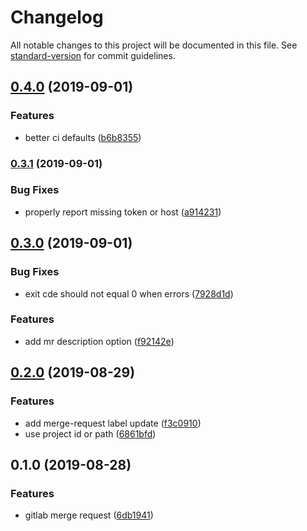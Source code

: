 # Changelog

All notable changes to this project will be documented in this file. See [standard-version](https://github.com/conventional-changelog/standard-version) for commit guidelines.

## [0.4.0](https://github.com/stasson/glit/compare/v0.3.1...v0.4.0) (2019-09-01)


### Features

* better ci defaults ([b6b8355](https://github.com/stasson/glit/commit/b6b8355))



### [0.3.1](https://github.com/stasson/glit/compare/v0.3.0...v0.3.1) (2019-09-01)


### Bug Fixes

* properly report missing token or host ([a914231](https://github.com/stasson/glit/commit/a914231))



## [0.3.0](https://github.com/stasson/glit/compare/v0.2.0...v0.3.0) (2019-09-01)


### Bug Fixes

* exit cde should not equal 0 when errors ([7928d1d](https://github.com/stasson/glit/commit/7928d1d))


### Features

* add mr description option ([f92142e](https://github.com/stasson/glit/commit/f92142e))



## [0.2.0](https://github.com/stasson/glit/compare/v0.1.0...v0.2.0) (2019-08-29)


### Features

* add merge-request label update ([f3c0910](https://github.com/stasson/glit/commit/f3c0910))
* use project id or path ([6861bfd](https://github.com/stasson/glit/commit/6861bfd))



## 0.1.0 (2019-08-28)


### Features

* gitlab merge request ([6db1941](https://github.com/stasson/glit/commit/6db1941))

